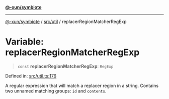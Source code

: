 [**@-xun/symbiote**](../../../README.md)

***

[@-xun/symbiote](../../../README.md) / [src/util](../README.md) / replacerRegionMatcherRegExp

# Variable: replacerRegionMatcherRegExp

> `const` **replacerRegionMatcherRegExp**: `RegExp`

Defined in: [src/util.ts:176](https://github.com/Xunnamius/symbiote/blob/f7710f4f934dcf5d1854513049f64b1f4706241a/src/util.ts#L176)

A regular expression that will match a replacer region in a string. Contains
two unnamed matching groups: `id` and `contents`.
